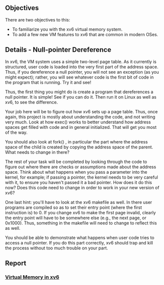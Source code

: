 ## Objectives
There are two objectives to this:
* To familiarize you with the xv6 virtual memory system.
* To add a few new VM features to xv6 that are common in modern OSes.
## Details - Null-pointer Dereference
In xv6, the VM system uses a simple two-level page table. As it currently is structured, user code is loaded into the very first part of the address space. Thus, if you dereference a null pointer, you will not see an exception (as you might expect); rather, you will see whatever code is the first bit of code in the program that is running. Try it and see!

Thus, the first thing you might do is create a program that dereferences a null pointer. It is simple! See if you can do it. Then run it on Linux as well as xv6, to see the difference.

Your job here will be to figure out how xv6 sets up a page table. Thus, once again, this project is mostly about understanding the code, and not writing very much. Look at how exec() works to better understand how address spaces get filled with code and in general initialized. That will get you most of the way.

You should also look at fork() , in particular the part where the address space of the child is created by copying the address space of the parent. What needs to change in there?

The rest of your task will be completed by looking through the code to figure out where there are checks or assumptions made about the address space. Think about what happens when you pass a parameter into the kernel, for example; if passing a pointer, the kernel needs to be very careful with it, to ensure you haven't passed it a bad pointer. How does it do this now? Does this code need to change in order to work in your new version of xv6?

One last hint: you'll have to look at the xv6 makefile as well. In there user programs are compiled so as to set their entry point (where the first instruction is) to 0. If you change xv6 to make the first page invalid, clearly the entry point will have to be somewhere else (e.g., the next page, or 0x1000). Thus, something in the makefile will need to change to reflect this as well.

You should be able to demonstrate what happens when user code tries to access a null pointer. If you do this part correctly, xv6 should trap and kill the process without too much trouble on your part.

## Report
### [Virtual Memory in xv6](https://github.com/OSUsatoru/xv6-projects/blob/main/VirtualMemory_xv6/Virtual_Memory_in_xv6.pdf)